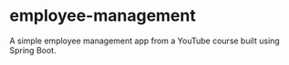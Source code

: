 # employee-management

A simple employee management app from a YouTube course built using Spring Boot.
